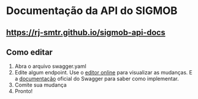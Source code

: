 # Documentação da API do SIGMOB

## https://rj-smtr.github.io/sigmob-api-docs

## Como editar
1. Abra o arquivo swagger.yaml
2. Edite algum endpoint. Use o [editor online](https://editor.swagger.io/) para visualizar as mudanças. E a [documentação](https://swagger.io/docs/specification/about/) oficial do Swagger para saber como implementar.
3. Comite sua mudança
4. Pronto!
